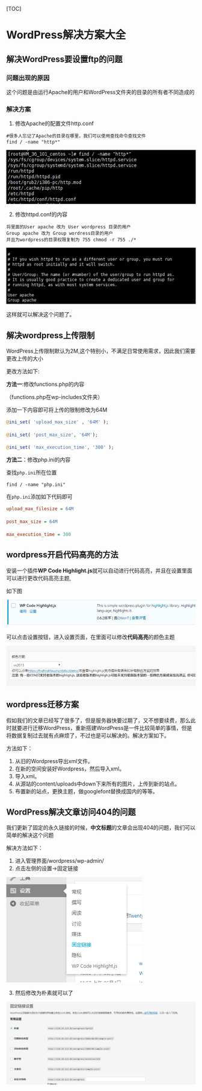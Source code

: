 [TOC]

# WordPress解决方案大全

## 解决WordPress要设置ftp的问题

### 问题出现的原因

这个问题是由运行Apache的用户和WordPress文件夹的目录的所有者不同造成的

### 解决方案

1. 修改Apache的配置文件http.conf

```shell
#很多人忘记了Apache的目录在哪里，我们可以使用查找命令查找文件
find / -name "http*"
```

![查找http结果](img/%E6%9F%A5%E6%89%BEhttp%E7%BB%93%E6%9E%9C.png)

2. 修改httpd.conf的内容

```shell
将里面的User apache 改为 User wordpress 目录的用户
Group apache 改为 Group wordress目录的用户
并且为wordpress的目录权限复制为 755 chmod -r 755 ./*
```

![httpd.conf的内容](img/httpd.conf%E7%9A%84%E5%86%85%E5%AE%B9.png)



这样就可以解决这个问题了。

## 解决wordpress上传限制

WordPress上传限制默认为2M,这个特别小，不满足日常使用需求，因此我们需要更改上传的大小

更改方法如下:

**方法一**:修改functions.php的内容

（functions.php在wp-includes文件夹）

 添加一下内容即可将上传的限制修改为64M

```php
@ini_set( 'upload_max_size' , '64M' );

@ini_set( 'post_max_size', '64M');

@ini_set( 'max_execution_time', '300' );
```



**方法二**：修改php.ini的内容

查找`php.ini`所在位置

```shell
find / -name "php.ini"
```

在`php.ini`添加如下代码即可

```ini
upload_max_filesize = 64M

post_max_size = 64M

max_execution_time = 300
```



## wordpress开启代码高亮的方法

安装一个插件**WP Code Highlight.js**就可以自动进行代码高亮，并且在设置里面可以进行更改代码高亮主题,

如下图

![代码高亮插件](img/代码高亮插件.png)

可以点击设置按钮，进入设置页面，在里面可以修改**代码高亮**的颜色主题

![代码高亮设置颜色主题](img/代码高亮设置颜色主题.png)

## wordpress迁移方案

假如我们的文章已经写了很多了，但是服务器快要过期了，又不想要续费，那么此时就要进行迁移WordPress，重新搭建WordPress是一件比较简单的事情，但是将数据复制过去就有点麻烦了，不过也是可以解决的。解决方案如下。

方法如下：

1. 从旧的Wordpress导出xml文件。
2. 在新的空间安装好Wordpress，然后导入xml。
3. 导入xml。
4. 从源站的content/uploads中down下来所有的图片，上传到新的站点。
5. 布置新的站点，更换主题，做googlefont替换成国内的等等。



## WordPress解决文章访问404的问题

我们更新了固定的永久链接的时候，**中文标题**的文章会出现404的问题，我们可以简单的解决这个问题

解决方法如下：

1. 进入管理界面/wordpress/wp-admin/
2. 点击左侧的设置->固定链接

![固定链接设置](img/固定链接设置.png)



3. 然后修改为朴素就可以了



![固定链接修改](img/固定链接修改.png)

